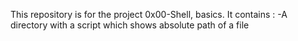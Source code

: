 This repository is for the project 0x00-Shell, basics. It contains :
-A directory with a script which shows absolute path of a file